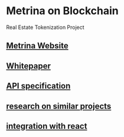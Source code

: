# Metrina on Blockchain
Real Estate Tokenization Project

## [Metrina Website](https://www.metrina.ir/)

## [Whitepaper]()

## [API specification](API.md)

## [research on similar projects](research)

## [integration with react](frontend)
